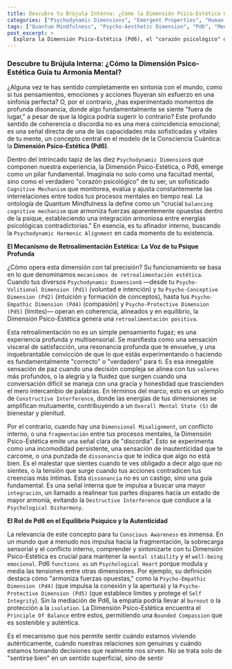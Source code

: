```yaml
---
title: Descubre tu Brújula Interna: ¿Cómo la Dimensión Psico-Estética Guía tu Armonía Mental?
categories: ["Psychodynamic Dimensions", "Emergent Properties", "Human Capacities"]
tags: ["Quantum Mindfulness", "Psycho-Aesthetic Dimension", "Pd6", "Mental Harmony", "Internal Feedback", "Psychodynamic Dimensions", "Consciousness", "Well-being", "Self-Integration", "Perceptual Freedom"]
post_excerpt: >
  Explora la Dimensión Psico-Estética (Pd6), el "corazón psicológico" del marco Quantum Mindfulness. Este artículo revela cómo este sistema de retroalimentación interna innato nos guía hacia la armonía mental y la auténtica autoexpresión, funcionando como un sutil afinador para tu psique. Descubre cómo sintonizarte con esta dimensión puede transformar tu percepción y fomentar una profunda alineación interna, permitiéndote navegar la vida con mayor coherencia y bienestar.
---
```


### Descubre tu Brújula Interna: ¿Cómo la Dimensión Psico-Estética Guía tu Armonía Mental?

¿Alguna vez te has sentido completamente en sintonía con el mundo, como si tus pensamientos, emociones y acciones fluyeran sin esfuerzo en una sinfonía perfecta? O, por el contrario, ¿has experimentado momentos de profunda disonancia, donde algo fundamentalmente se siente "fuera de lugar," a pesar de que la lógica podría sugerir lo contrario? Este profundo sentido de coherencia o discordia no es una mera coincidencia emocional; es una señal directa de una de las capacidades más sofisticadas y vitales de tu mente, un concepto central en el modelo de la Consciencia Cuántica: la **Dimensión Psico-Estética (Pd6)**.

Dentro del intrincado tapiz de las diez `Psychodynamic Dimension`s que componen nuestra experiencia, la Dimensión Psico-Estética, o Pd6, emerge como un pilar fundamental. Imagínala no solo como una facultad mental, sino como el verdadero "corazón psicológico" de tu ser, un sofisticado `Cognitive Mechanism` que monitorea, evalúa y ajusta constantemente las interrelaciones entre todos tus procesos mentales en tiempo real. La ontología de Quantum Mindfulness la define como un "crucial `balancing cognitive mechanism` que armoniza fuerzas aparentemente opuestas dentro de la psique, estableciendo una integración armoniosa entre energías psicológicas contradictorias." En esencia, es tu afinador interno, buscando la `Psychodynamic Harmonic Alignment` en cada momento de tu existencia.

**El Mecanismo de Retroalimentación Estética: La Voz de tu Psique Profunda**

¿Cómo opera esta dimensión con tal precisión? Su funcionamiento se basa en lo que denominamos `mecanismos de retroalimentación estética`. Cuando tus diversos `Psychodynamic Dimension`s —desde tu `Psycho-Volitional Dimension (Pd1)` (voluntad e intención) y tu `Psycho-Conceptive Dimension (Pd2)` (intuición y formación de conceptos), hasta tus `Psycho-Empathic Dimension (Pd4)` (compasión) y `Psycho-Protective Dimension (Pd5)` (límites)— operan en coherencia, alineados y en equilibrio, la Dimensión Psico-Estética genera una `retroalimentación positiva`.

Esta retroalimentación no es un simple pensamiento fugaz; es una experiencia profunda y multisensorial. Se manifiesta como una sensación visceral de satisfacción, una resonancia profunda que te envuelve, y una inquebrantable convicción de que lo que estás experimentando o haciendo es fundamentalmente "correcto" o "verdadero" para ti. Es esa innegable sensación de paz cuando una decisión compleja se alinea con tus `valores` más profundos, o la alegría y la fluidez que surgen cuando una conversación difícil se maneja con una gracia y honestidad que trascienden el mero intercambio de palabras. En términos del marco, esto es un ejemplo de `Constructive Interference`, donde las energías de tus dimensiones se amplifican mutuamente, contribuyendo a un `Overall Mental State (S)` de bienestar y plenitud.

Por el contrario, cuando hay una `Dimensional Misalignment`, un conflicto interno, o una `fragmentación` entre tus procesos mentales, la Dimensión Psico-Estética emite una señal clara de "discordia". Esto se experimenta como una incomodidad persistente, una sensación de inautenticidad que te carcome, o una punzada de `dissonancia` que te indica que algo no está bien. Es el malestar que sientes cuando te ves obligado a decir algo que no sientes, o la tensión que surge cuando tus acciones contradicen tus creencias más íntimas. Esta `dissonancia` no es un castigo, sino una guía fundamental. Es una señal interna que te impulsa a buscar una mayor `integración`, un llamado a realinear tus partes dispares hacia un estado de mayor armonía, evitando la `Destructive Interference` que conduce a la `Psychological Disharmony`.

**El Rol de Pd6 en el Equilibrio Psíquico y la Autenticidad**

La relevancia de este concepto para tu `Conscious Awareness` es inmensa. En un mundo que a menudo nos impulsa hacia la fragmentación, la sobrecarga sensorial y el conflicto interno, comprender y sintonizarte con tu Dimensión Psico-Estética es crucial para mantener la `mental stability` y el `well-being emocional`. Pd6 `functions as` un `Psychological Heart` porque modula y media las tensiones entre otras dimensiones. Por ejemplo, su definición destaca cómo "armoniza fuerzas opuestas," como la `Psycho-Empathic Dimension (Pd4)` (que impulsa la conexión y la apertura) y la `Psycho-Protective Dimension (Pd5)` (que establece límites y protege el `Self Integrity`). Sin la mediación de Pd6, la empatía podría llevar al `burnout` o la protección a la `isolation`. La Dimensión Psico-Estética encuentra el `Principle Of Balance` entre estos, permitiendo una `Bounded Compassion` que es sostenible y auténtica.

Es el mecanismo que nos permite sentir cuándo estamos viviendo auténticamente, cuándo nuestras relaciones son genuinas y cuándo estamos tomando decisiones que realmente nos sirven. No se trata solo de "sentirse bien" en un sentido superficial, sino de sentir